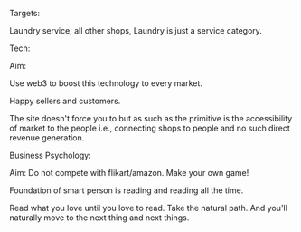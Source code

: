 
Targets:

Laundry service, all other shops, Laundry is just a service category.

Tech: 

Aim:

Use web3 to boost this technology to every market.

Happy sellers and customers.

The site doesn't force you to but as such as the primitive is the accessibility of market to the people i.e., connecting shops to people and no such direct revenue generation.

Business Psychology:

Aim: Do not compete with flikart/amazon. Make your own game!

Foundation of smart person is reading and reading all the time.

Read what you love until you love to read. Take the natural path. And you'll naturally move to the next thing and next things.
